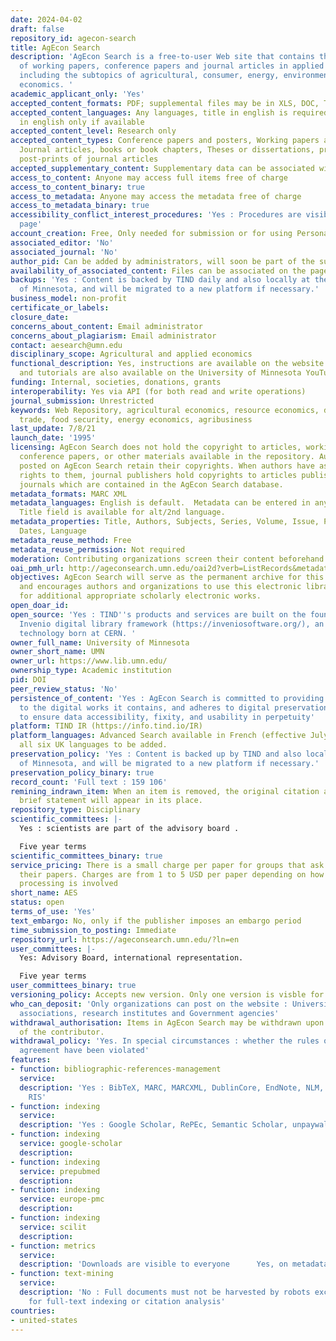 ```yaml
---
date: 2024-04-02
draft: false
repository_id: agecon-search
title: AgEcon Search
description: 'AgEcon Search is a free-to-user Web site that contains the full text
  of working papers, conference papers and journal articles in applied economics,
  including the subtopics of agricultural, consumer, energy, environmental, and resource
  economics. '
academic_applicant_only: 'Yes'
accepted_content_formats: PDF; supplemental files may be in XLS, DOC, TXT, etc.
accepted_content_languages: Any languages, title in english is required and abstract
  in english only if available
accepted_content_level: Research only
accepted_content_types: Conference papers and posters, Working papers and reports,
  Journal articles, books or book chapters, Theses or dissertations, pre-prints or
  post-prints of journal articles
accepted_supplementary_content: Supplementary data can be associated with the preprint
access_to_content: Anyone may access full items free of charge
access_to_content_binary: true
access_to_metadata: Anyone may access the metadata free of charge
access_to_metadata_binary: true
accessibility_conflict_interest_procedures: 'Yes : Procedures are visible on the policies
  page'
account_creation: Free, Only needed for submission or for using Personalization features.
associated_editor: 'No'
associated_journal: 'No'
author_pid: Can be added by administrators, will soon be part of the submission process.
availability_of_associated_content: Files can be associated on the page
backups: 'Yes : Content is backed by TIND daily and also locally at the University
  of Minnesota, and will be migrated to a new platform if necessary.'
business_model: non-profit
certificate_or_labels:
closure_date:
concerns_about_content: Email administrator
concerns_about_plagiarism: Email administrator
contact: aesearch@umn.edu
disciplinary_scope: Agricultural and applied economics
functional_description: Yes, instructions are available on the website (https://ageconsearch.umn.edu/pages/?page=participate)
  and tutorials are also available on the University of Minnesota YouTube page (https://www.youtube.com/watch?v=C5sdvxkm7uk&list=PLsqxtHlAYQnbiWHghNSjsN3mhswZaRmu1).
funding: Internal, societies, donations, grants
interoperability: Yes via API (for both read and write operations)
journal_submission: Unrestricted
keywords: Web Repository, agricultural economics, resource economics, development,
  trade, food security, energy economics, agribusiness
last_update: 7/8/21
launch_date: '1995'
licensing: AgEcon Search does not hold the copyright to articles, working papers,
  conference papers, or other materials available in the repository. Authors of papers
  posted on AgEcon Search retain their copyrights. When authors have assigned or transferred
  rights to them, journal publishers hold copyrights to articles published in their
  journals which are contained in the AgEcon Search database.
metadata_formats: MARC XML
metadata_languages: English is default.  Metadata can be entered in any language.  Alternate
  Title field is available for alt/2nd language.
metadata_properties: Title, Authors, Subjects, Series, Volume, Issue, Page numbers,
  Dates, Language
metadata_reuse_method: Free
metadata_reuse_permission: Not required
moderation: Contributing organizations screen their content beforehand.
oai_pmh_url: http://ageconsearch.umn.edu/oai2d?verb=ListRecords&metadataPrefix=marcxml
objectives: AgEcon Search will serve as the permanent archive for this literature
  and encourages authors and organizations to use this electronic library as the storehouse
  for additional appropriate scholarly electronic works.
open_doar_id:
open_source: 'Yes : TIND''s products and services are built on the foundation of the
  Invenio digital library framework (https://inveniosoftware.org/), an open source
  technology born at CERN. '
owner_full_name: University of Minnesota
owner_short_name: UMN
owner_url: https://www.lib.umn.edu/
ownership_type: Academic institution
pid: DOI
peer_review_status: 'No'
persistence_of_content: 'Yes : AgEcon Search is committed to providing long-term access
  to the digital works it contains, and adheres to digital preservation best practices
  to ensure data accessibility, fixity, and usability in perpetuity'
platform: TIND IR (https://info.tind.io/IR)
platform_languages: Advanced Search available in French (effective July 2021) with
  all six UK languages to be added.
preservation_policy: 'Yes : Content is backed up by TIND and also locally at the University
  of Minnesota, and will be migrated to a new platform if necessary.'
preservation_policy_binary: true
record_count: 'Full text : 159 106'
remining_indrawn_item: When an item is removed, the original citation along with a
  brief statement will appear in its place.
repository_type: Disciplinary
scientific_committees: |-
  Yes : scientists are part of the advisory board .

  Five year terms
scientific_committees_binary: true
service_pricing: There is a small charge per paper for groups that ask us to submit
  their papers. Charges are from 1 to 5 USD per paper depending on how much extra
  processing is involved
short_name: AES
status: open
terms_of_use: 'Yes'
text_embargo: No, only if the publisher imposes an embargo period
time_submission_to_posting: Immediate
repository_url: https://ageconsearch.umn.edu/?ln=en
user_committees: |-
  Yes: Advisory Board, international representation.

  Five year terms
user_committees_binary: true
versioning_policy: Accepts new version. Only one version is visble for readers
who_can_deposit: 'Only organizations can post on the website : Universities, professional
  associations, research institutes and Government agencies'
withdrawal_authorisation: Items in AgEcon Search may be withdrawn upon the request
  of the contributor.
withdrawal_policy: 'Yes. In special circumstances : whether the rules of the desposit
  agreement have been violated'
features:
- function: bibliographic-references-management
  service:
  description: 'Yes : BibTeX, MARC, MARCXML, DublinCore, EndNote, NLM, RefWorks and
    RIS'
- function: indexing
  service:
  description: 'Yes : Google Scholar, RePEc, Semantic Scholar, unpaywall'
- function: indexing
  service: google-scholar
  description:
- function: indexing
  service: prepubmed
  description:
- function: indexing
  service: europe-pmc
  description:
- function: indexing
  service: scilit
  description:
- function: metrics
  service:
  description: 'Downloads are visible to everyone      Yes, on metadata. Matomo'
- function: text-mining
  service:
  description: 'No : Full documents must not be harvested by robots except transiently
    for full-text indexing or citation analysis'
countries:
- united-states
---
```



